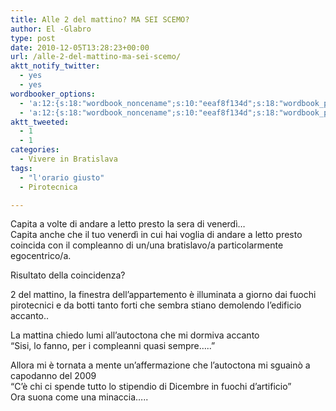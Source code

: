 ```yaml
---
title: Alle 2 del mattino? MA SEI SCEMO?
author: El -Glabro
type: post
date: 2010-12-05T13:28:23+00:00
url: /alle-2-del-mattino-ma-sei-scemo/
aktt_notify_twitter:
  - yes
  - yes
wordbooker_options:
  - 'a:12:{s:18:"wordbook_noncename";s:10:"eeaf8f134d";s:18:"wordbook_page_post";s:4:"-100";s:18:"wordbook_orandpage";s:1:"2";s:23:"wordbook_default_author";s:1:"1";s:23:"wordbook_extract_length";s:3:"300";s:19:"wordbook_actionlink";s:3:"300";s:26:"wordbooker_publish_default";s:2:"on";s:27:"wordbooker_publish_override";s:2:"on";s:20:"wordbook_use_excerpt";s:2:"on";s:18:"wordbook_attribute";s:17:"News@T-hoster.com";s:29:"wordbooker_status_update_text";s:35:": New blog post :  %title% - %link%";s:20:"wordbook_comment_get";s:2:"on";}'
  - 'a:12:{s:18:"wordbook_noncename";s:10:"eeaf8f134d";s:18:"wordbook_page_post";s:4:"-100";s:18:"wordbook_orandpage";s:1:"2";s:23:"wordbook_default_author";s:1:"1";s:23:"wordbook_extract_length";s:3:"300";s:19:"wordbook_actionlink";s:3:"300";s:26:"wordbooker_publish_default";s:2:"on";s:27:"wordbooker_publish_override";s:2:"on";s:20:"wordbook_use_excerpt";s:2:"on";s:18:"wordbook_attribute";s:17:"News@T-hoster.com";s:29:"wordbooker_status_update_text";s:35:": New blog post :  %title% - %link%";s:20:"wordbook_comment_get";s:2:"on";}'
aktt_tweeted:
  - 1
  - 1
categories:
  - Vivere in Bratislava
tags:
  - "l'orario giusto"
  - Pirotecnica

---
```

Capita a volte di andare a letto presto la sera di venerdì&#8230;  
Capita anche che il tuo venerdì in cui hai voglia di andare a letto presto coincida con il compleanno di un/una bratislavo/a particolarmente egocentrico/a.

Risultato della coincidenza?

2 del mattino, la finestra dell&#8217;appartemento è illuminata a giorno dai fuochi pirotecnici e da botti tanto forti che sembra stiano demolendo l&#8217;edificio accanto..

La mattina chiedo lumi all&#8217;autoctona che mi dormiva accanto  
&#8220;Sisi, lo fanno, per i compleanni quasi sempre&#8230;..&#8221;

Allora mi è tornata a mente un&#8217;affermazione che l&#8217;autoctona mi sguainò a capodanno del 2009  
&#8220;C&#8217;è chi ci spende tutto lo stipendio di Dicembre in fuochi d&#8217;artificio&#8221;  
Ora suona come una minaccia&#8230;..